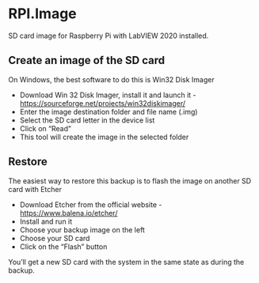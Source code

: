 # RPI.Image
SD card image for Raspberry Pi with LabVIEW 2020 installed.

## Create an image of the SD card

On Windows, the best software to do this is Win32 Disk Imager

- Download Win 32 Disk Imager, install it and launch it - https://sourceforge.net/projects/win32diskimager/
- Enter the image destination folder and file name (.img)
- Select the SD card letter in the device list
- Click on “Read”
- This tool will create the image in the selected folder

## Restore

The easiest way to restore this backup is to flash the image on another SD card with Etcher

- Download Etcher from the official website - https://www.balena.io/etcher/
- Install and run it
- Choose your backup image on the left
- Choose your SD card
- Click on the “Flash” button

You’ll get a new SD card with the system in the same state as during the backup.

